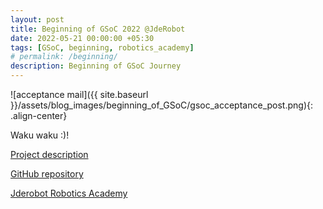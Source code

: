 ```yaml
---
layout: post
title: Beginning of GSoC 2022 @JdeRobot
date: 2022-05-21 00:00:00 +05:30
tags: [GSoC, beginning, robotics_academy]
# permalink: /beginning/
description: Beginning of GSoC Journey
---
```


![acceptance mail]({{ site.baseurl }}/assets/blog_images/beginning_of_GSoC/gsoc_acceptance_post.png){: .align-center}

Waku waku :)!

[Project description](https://summerofcode.withgoogle.com/programs/2022/projects/RJd3bxAY)  


[GitHub repository](https://github.com/TheRoboticsClub/gsoc2022-Prakarsh_Kaushik)  


[Jderobot Robotics Academy](http://jderobot.github.io/RoboticsAcademy/) 